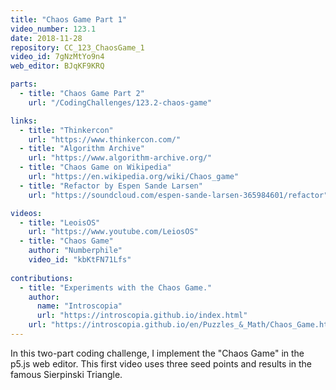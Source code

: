 ```yaml
---
title: "Chaos Game Part 1"
video_number: 123.1
date: 2018-11-28
repository: CC_123_ChaosGame_1
video_id: 7gNzMtYo9n4
web_editor: BJqKF9KRQ

parts:
  - title: "Chaos Game Part 2"
    url: "/CodingChallenges/123.2-chaos-game"

links:
  - title: "Thinkercon"
    url: "https://www.thinkercon.com/"
  - title: "Algorithm Archive"
    url: "https://www.algorithm-archive.org/"
  - title: "Chaos Game on Wikipedia"
    url: "https://en.wikipedia.org/wiki/Chaos_game"
  - title: "Refactor by Espen Sande Larsen"
    url: "https://soundcloud.com/espen-sande-larsen-365984601/refactor"

videos:
  - title: "LeoisOS"
    url: "https://www.youtube.com/LeiosOS"
  - title: "Chaos Game"
    author: "Numberphile"
    video_id: "kbKtFN71Lfs"
    
contributions:
  - title: "Experiments with the Chaos Game."
    author:
      name: "Introscopia"
      url: "https://introscopia.github.io/index.html"
    url: "https://introscopia.github.io/en/Puzzles_&_Math/Chaos_Game.html"
---
```


In this two-part coding challenge, I implement the "Chaos Game" in the p5.js web editor. This first video uses three seed points and results in the famous Sierpinski Triangle.
